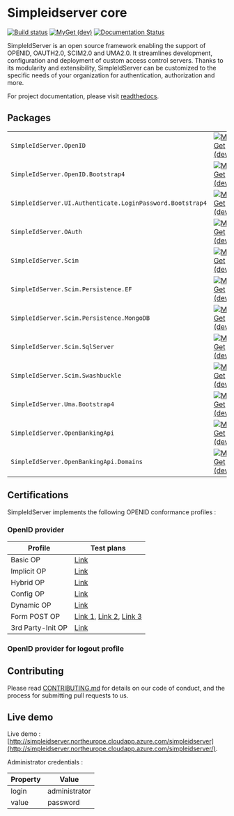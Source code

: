 # Simpleidserver core

[![Build status](https://ci.appveyor.com/api/projects/status/shtqlxhbda6gtdag?svg=true)](https://ci.appveyor.com/project/simpleidserver/simpleidserver)
[![MyGet (dev)](https://img.shields.io/myget/advance-ict/v/SimpleIdServer.OpenID.svg)](http://myget.org/gallery/advance-ict)
[![Documentation Status](https://readthedocs.org/projects/simpleidserver/badge/?version=latest)](https://simpleidserver.readthedocs.io/en/latest/)

SimpleIdServer is an open source framework enabling the support of OPENID, OAUTH2.0, SCIM2.0 and UMA2.0. It streamlines development, configuration and deployment of custom access control servers. 
Thanks to its modularity and extensibility, SimpleIdServer can be customized to the specific needs of your organization for authentication, authorization and more.

For project documentation, please visit [readthedocs](https://simpleidserver.readthedocs.io/en/latest/).

## Packages

|                         			 						|      																															  																					|																																								|																																								|
| --------------------------------------------------------- | ----------------------------------------------------------------------------------------------------------------------------------------------------------------------------------------------------------------- | ------------------------------------------------------------------------------------------------------------------------------------------------------------- | ------------------------------------------------------------------------------------------------------------------------------------------------------------- |
| `SimpleIdServer.OpenID` 			 						| [![MyGet (dev)](https://img.shields.io/myget/advance-ict/v/SimpleIdServer.OpenID.svg)](https://www.myget.org/feed/advance-ict/package/nuget/SimpleIdServer.OpenID)												| [![NuGet](https://img.shields.io/nuget/v/SimpleIdServer.OpenID.svg)](https://nuget.org/packages/SimpleIdServer.OpenID) 										| [![NuGet](https://img.shields.io/nuget/dt/SimpleIdServer.OpenID.svg)](https://nuget.org/packages/SimpleIdServer.OpenID) 										|
| `SimpleIdServer.OpenID.Bootstrap4` 						| [![MyGet (dev)](https://img.shields.io/myget/advance-ict/v/SimpleIdServer.OpenID.Bootstrap4.svg)](https://www.myget.org/feed/advance-ict/package/nuget/SimpleIdServer.OpenID.Bootstrap4)							| [![NuGet](https://img.shields.io/nuget/v/SimpleIdServer.OpenID.Bootstrap4.svg)](https://nuget.org/packages/SimpleIdServer.OpenID.Bootstrap4) 					| [![NuGet](https://img.shields.io/nuget/dt/SimpleIdServer.OpenID.Bootstrap4.svg)](https://nuget.org/packages/SimpleIdServer.OpenID.Bootstrap4) 				|
| `SimpleIdServer.UI.Authenticate.LoginPassword.Bootstrap4` | [![MyGet (dev)](https://img.shields.io/myget/advance-ict/v/SimpleIdServer.UI.Authenticate.LoginPassword.Bootstrap4.svg)](https://www.myget.org/feed/advance-ict/package/nuget/SimpleIdServer.OpenID.Bootstrap4)	| [![NuGet](https://img.shields.io/nuget/v/SimpleIdServer.OpenID.Bootstrap4.svg)](https://nuget.org/packages/SimpleIdServer.OpenID.Bootstrap4) 					| [![NuGet](https://img.shields.io/nuget/dt/SimpleIdServer.OpenID.Bootstrap4.svg)](https://nuget.org/packages/SimpleIdServer.OpenID.Bootstrap4) 				|
| `SimpleIdServer.OAuth`  			 						| [![MyGet (dev)](https://img.shields.io/myget/advance-ict/v/SimpleIdServer.OAuth.svg)](https://www.myget.org/feed/advance-ict/package/nuget/SimpleIdServer.OAuth) 													| [![NuGet](https://img.shields.io/nuget/v/SimpleIdServer.OAuth.svg)](https://nuget.org/packages/SimpleIdServer.OAuth) 											| [![NuGet](https://img.shields.io/nuget/dt/SimpleIdServer.OAuth.svg)](https://nuget.org/packages/SimpleIdServer.OAuth) 										|
| `SimpleIdServer.Scim`   			 						| [![MyGet (dev)](https://img.shields.io/myget/advance-ict/v/SimpleIdServer.Scim.svg)](https://www.myget.org/feed/advance-ict/package/nuget/SimpleIdServer.Scim) 													| [![NuGet](https://img.shields.io/nuget/v/SimpleIdServer.Scim.svg)](https://nuget.org/packages/SimpleIdServer.Scim) 											| [![NuGet](https://img.shields.io/nuget/dt/SimpleIdServer.Scim.svg)](https://nuget.org/packages/SimpleIdServer.Scim) 											|
| `SimpleIdServer.Scim.Persistence.EF`   		 			| [![MyGet (dev)](https://img.shields.io/myget/advance-ict/v/SimpleIdServer.Scim.Persistence.EF.svg)](https://www.myget.org/feed/advance-ict/package/nuget/SimpleIdServer.Scim.Persistence.EF) 						| [![NuGet](https://img.shields.io/nuget/v/SimpleIdServer.Scim.Persistence.EF.svg)](https://nuget.org/packages/SimpleIdServer.Scim.Persistence.EF) 				| [![NuGet](https://img.shields.io/nuget/dt/SimpleIdServer.Scim.Persistence.EF.svg)](https://nuget.org/packages/SimpleIdServer.Scim.Persistence.EF)				|
| `SimpleIdServer.Scim.Persistence.MongoDB`   				| [![MyGet (dev)](https://img.shields.io/myget/advance-ict/v/SimpleIdServer.Scim.Persistence.MongoDB.svg)](https://www.myget.org/feed/advance-ict/package/nuget/SimpleIdServer.Scim.Persistence.MongoDB) 			| [![NuGet](https://img.shields.io/nuget/v/SimpleIdServer.Scim.Persistence.MongoDB.svg)](https://nuget.org/packages/SimpleIdServer.Scim.Persistence.MongoDB) 	| [![NuGet](https://img.shields.io/nuget/dt/SimpleIdServer.Scim.Persistence.MongoDB.svg)](https://nuget.org/packages/SimpleIdServer.Scim.Persistence.MongoDB)	|
| `SimpleIdServer.Scim.SqlServer`			   				| [![MyGet (dev)](https://img.shields.io/myget/advance-ict/v/SimpleIdServer.Scim.SqlServer.svg)](https://www.myget.org/feed/advance-ict/package/nuget/SimpleIdServer.Scim.SqlServer) 								| [![NuGet](https://img.shields.io/nuget/v/SimpleIdServer.Scim.SqlServer.svg)](https://nuget.org/packages/SimpleIdServer.Scim.SqlServer) 						| [![NuGet](https://img.shields.io/nuget/dt/SimpleIdServer.Scim.SqlServer.svg)](https://nuget.org/packages/SimpleIdServer.Scim.SqlServer)						|
| `SimpleIdServer.Scim.Swashbuckle`			   				| [![MyGet (dev)](https://img.shields.io/myget/advance-ict/v/SimpleIdServer.Scim.Swashbuckle.svg)](https://www.myget.org/feed/advance-ict/package/nuget/SimpleIdServer.Scim.Swashbuckle) 							| [![NuGet](https://img.shields.io/nuget/v/SimpleIdServer.Scim.Swashbuckle.svg)](https://nuget.org/packages/SimpleIdServer.Scim.Swashbuckle) 					| [![NuGet](https://img.shields.io/nuget/dt/SimpleIdServer.Scim.Swashbuckle.svg)](https://nuget.org/packages/SimpleIdServer.Scim.Swashbuckle)					|
| `SimpleIdServer.Uma.Bootstrap4`   			 			| [![MyGet (dev)](https://img.shields.io/myget/advance-ict/v/SimpleIdServer.Uma.Bootstrap4.svg)](https://www.myget.org/feed/advance-ict/package/nuget/SimpleIdServer.Uma.Bootstrap4) 								| [![NuGet](https://img.shields.io/nuget/v/SimpleIdServer.Uma.Bootstrap4.svg)](https://nuget.org/packages/SimpleIdServer.Uma.Bootstrap4) 						| [![NuGet](https://img.shields.io/nuget/dt/SimpleIdServer.Uma.Bootstrap4.svg)](https://nuget.org/packages/SimpleIdServer.Uma.Bootstrap4)						|
| `SimpleIdServer.OpenBankingApi`							| [![MyGet (dev)](https://img.shields.io/myget/advance-ict/v/SimpleIdServer.OpenBankingApi.svg)](https://www.myget.org/feed/advance-ict/package/nuget/SimpleIdServer.OpenBankingApi) 								| [![NuGet](https://img.shields.io/nuget/v/SimpleIdServer.OpenBankingApi.svg)](https://nuget.org/packages/SimpleIdServer.OpenBankingApi) 						| [![NuGet](https://img.shields.io/nuget/dt/SimpleIdServer.OpenBankingApi.svg)](https://nuget.org/packages/SimpleIdServer.OpenBankingApi)						|
| `SimpleIdServer.OpenBankingApi.Domains`					| [![MyGet (dev)](https://img.shields.io/myget/advance-ict/v/SimpleIdServer.OpenBankingApi.Domains.svg)](https://www.myget.org/feed/advance-ict/package/nuget/SimpleIdServer.OpenBankingApi.Domains) 				| [![NuGet](https://img.shields.io/nuget/v/SimpleIdServer.OpenBankingApi.Domains.svg)](https://nuget.org/packages/SimpleIdServer.OpenBankingApi.Domains)		| [![NuGet](https://img.shields.io/nuget/dt/SimpleIdServer.OpenBankingApi.Domains.svg)](https://nuget.org/packages/SimpleIdServer.OpenBankingApi.Domains)		|

## Certifications

SimpleIdServer implements the following OPENID conformance profiles :

### OpenID provider

| Profile      	    | Test plans                                                                                                                                                                                                                                                                                     |
| ----------------- | ---------------------------------------------------------------------------------------------------------------------------------------------------------------------------------------------------------------------------------------------------------------------------------------------- |
| Basic OP     	    | [Link](https://www.certification.openid.net/plan-detail.html?plan=TcDgVIcSJLFHg&public=true)                                                                                                                                                                                                   |
| Implicit OP  	    | [Link](https://www.certification.openid.net/plan-detail.html?plan=ELzlUw0Ml4Cdi&public=true)                                                                                                                                                                                                   |
| Hybrid OP    	    | [Link](https://www.certification.openid.net/plan-detail.html?plan=hyaf2Ji4pt8c4&public=true)                                                                                                                                                                                                   |
| Config OP    	    | [Link](https://www.certification.openid.net/log-detail.html?log=eLluAN1FEGFibyC&public=true)                                                                                                                                                                                                   |
| Dynamic OP   	    | [Link](https://www.certification.openid.net/plan-detail.html?plan=rD0K7iYAcQBDV&public=true)                                                                                                                                                                                                   |
| Form POST OP   	| [Link 1](https://www.certification.openid.net/plan-detail.html?plan=TcDgVIcSJLFHg&public=true), [Link 2](https://www.certification.openid.net/plan-detail.html?plan=WyVmp1Gj6wJ9p&public=true), [Link 3](https://www.certification.openid.net/plan-detail.html?plan=VB4UtJystIKk8&public=true) |
| 3rd Party-Init OP | [Link](https://www.certification.openid.net/plan-detail.html?plan=HqBg2tU5qmAFB&public=true)                                                                                                                                                                                                   |

### OpenID provider for logout profile

## Contributing

Please read [CONTRIBUTING.md](CONTRIBUTING.md) for details on our code of conduct, and the process for submitting pull requests to us.

## Live demo

Live demo : [http://simpleidserver.northeurope.cloudapp.azure.com/simpleidserver](http://simpleidserver.northeurope.cloudapp.azure.com/simpleidserver/).

Administrator credentials :

| Property      |      Value      |
|---------------|-----------------|
| login         | administrator   |
| value         | password        |